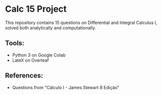# Calc 15 Project 
This repository contains 15 questions on Differential and Integral Calculus I, solved both analytically and computationally.

## Tools:
+ Python 3 on Google Colab
+ LateX on Overleaf

## References:
+ Questions from "Cálculo I - James Stewart 8 Edição"

